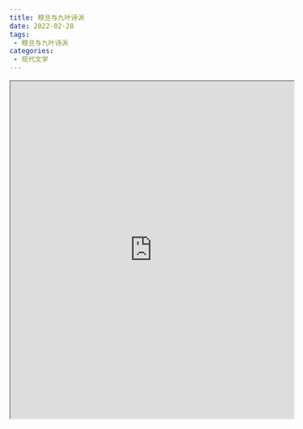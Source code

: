 ```yaml
---
title: 穆旦与九叶诗派
date: 2022-02-28
tags:
 - 穆旦与九叶诗派
categories:
 - 现代文学
---
```




<iframe src="http://localhost:8080/pdf/web/viewer.html?file=https://vkceyugu.cdn.bspapp.com/VKCEYUGU-e9075d72-0451-48df-afe1-d46932ae4554/d7f9effb-7737-45b4-a47d-9d06c7b2d80e.pdf" width="100%" height="600px"></iframe>